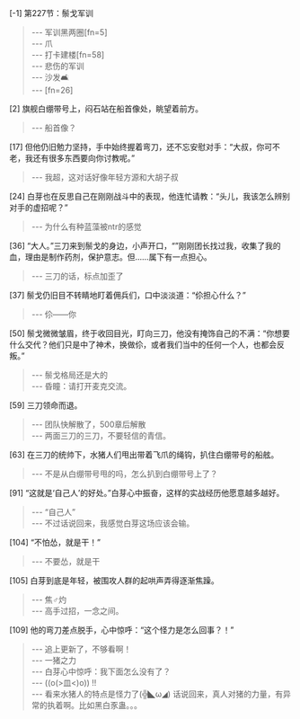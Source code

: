 
[-1] 第227节：鬃戈军训
>--- 军训黑两圈[fn=5]<br>
>--- 爪<br>
>--- 打卡建楼[fn=58]<br>
>--- 悲伤的军训<br>
>--- 沙发🛋️<br>
>--- [fn=26]<br>

[2] 旗舰白绷带号上，闷石站在船首像处，眺望着前方。
>--- 船首像？<br>

[17] 但他仍旧勉力坚持，手中始终握着弯刀，还不忘安慰对手：“大叔，你可不老，我还有很多东西要向你讨教呢。”
>--- 我超，这对话好像年轻方源和大胡子叔<br>

[24] 白芽也在反思自己在刚刚战斗中的表现，他连忙请教：“头儿，我该怎么辨别对手的虚招呢？”
>--- 为什么有种蓝藻被ntr的感觉<br>

[36] “大人。”三刀来到鬃戈的身边，小声开口，“”刚刚团长找过我，收集了我的血，理由是制作药剂，保护意志。但……属下有一点担心。
>--- 三刀的话，标点加歪了<br>

[37] 鬃戈仍旧目不转睛地盯着佣兵们，口中淡淡道：“伱担心什么？”
>--- 伱——你<br>

[50] 鬃戈微微皱眉，终于收回目光，盯向三刀，他没有掩饰自己的不满：“你想要什么交代？他们只是中了神术，换做伱，或者我们当中的任何一个人，也都会反叛。”
>--- 鬃戈格局还是大的<br>
>--- 昏瞳：请打开麦克交流。<br>

[59] 三刀领命而退。
>--- 团队快解散了，500章后解散<br>
>--- 两面三刀的三刀，不要轻信的青信。<br>

[63] 在三刀的统帅下，水猪人们甩出带着飞爪的绳钩，扒住白绷带号的船舷。
>--- 不是从白绷带号甩的吗，怎么扒到白绷带号上了？<br>

[91] “这就是‘自己人’的好处。”白芽心中振奋，这样的实战经历他愿意越多越好。
>--- “自己人”<br>
>--- 不过话说回来，我感觉白芽这场应该会输。<br>

[104] “不怕怂，就是干！”
>--- 不要怂，就是干<br>

[105] 白芽到底是年轻，被围攻人群的起哄声弄得逐渐焦躁。
>--- 焦♂灼<br>
>--- 高手过招，一念之间。<br>

[109] 他的弯刀差点脱手，心中惊呼：“这个怪力是怎么回事？！”
>--- 追上更新了，不够看啊！<br>
>--- 一猪之力<br>
>--- 白芽心中惊呼：我下面怎么没有了？<br>
>--- ((o(>皿<)o)) !!<br>
>--- 看来水猪人的特点是怪力了(╬◣ω◢)
话说回来，真人对猪的力量，有异常的执着啊。比如黑白豕蛊。。。<br>
